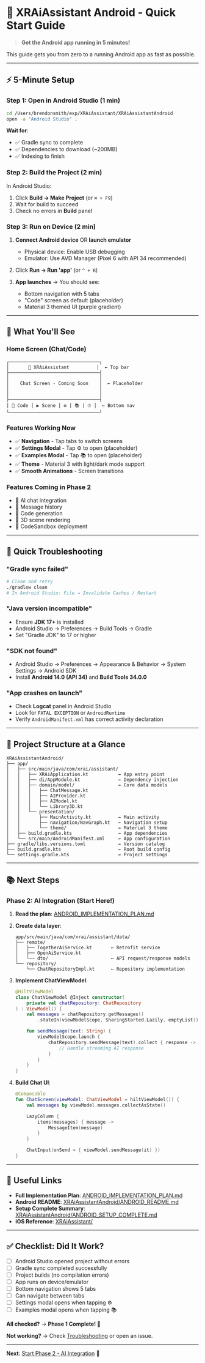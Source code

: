 # 🚀 XRAiAssistant Android - Quick Start Guide

> **Get the Android app running in 5 minutes!**

This guide gets you from zero to a running Android app as fast as possible.

---

## ⚡ 5-Minute Setup

### Step 1: Open in Android Studio (1 min)

```bash
cd /Users/brendonsmith/exp/XRAiAssistant/XRAiAssistantAndroid
open -a "Android Studio" .
```

**Wait for**:
- ✅ Gradle sync to complete
- ✅ Dependencies to download (~200MB)
- ✅ Indexing to finish

### Step 2: Build the Project (2 min)

In Android Studio:
1. Click **Build → Make Project** (or `⌘ + F9`)
2. Wait for build to succeed
3. Check no errors in **Build** panel

### Step 3: Run on Device (2 min)

1. **Connect Android device** OR **launch emulator**
   - Physical device: Enable USB debugging
   - Emulator: Use AVD Manager (Pixel 6 with API 34 recommended)

2. Click **Run → Run 'app'** (or `^ + R`)

3. **App launches** → You should see:
   - Bottom navigation with 5 tabs
   - "Code" screen as default (placeholder)
   - Material 3 themed UI (purple gradient)

---

## 🎯 What You'll See

### Home Screen (Chat/Code)
```
┌─────────────────────────────────┐
│       🤖 XRAiAssistant          │  ← Top bar
├─────────────────────────────────┤
│                                 │
│    Chat Screen - Coming Soon    │  ← Placeholder
│                                 │
│                                 │
├─────────────────────────────────┤
│ 💬 Code │ ▶️ Scene │ ⚙️ | 📚 | ⏱ │  ← Bottom nav
└─────────────────────────────────┘
```

### Features Working Now
- ✅ **Navigation** - Tap tabs to switch screens
- ✅ **Settings Modal** - Tap ⚙️ to open (placeholder)
- ✅ **Examples Modal** - Tap 📚 to open (placeholder)
- ✅ **Theme** - Material 3 with light/dark mode support
- ✅ **Smooth Animations** - Screen transitions

### Features Coming in Phase 2
- 🚧 AI chat integration
- 🚧 Message history
- 🚧 Code generation
- 🚧 3D scene rendering
- 🚧 CodeSandbox deployment

---

## 🐛 Quick Troubleshooting

### "Gradle sync failed"
```bash
# Clean and retry
./gradlew clean
# In Android Studio: File → Invalidate Caches / Restart
```

### "Java version incompatible"
- Ensure **JDK 17+** is installed
- Android Studio → Preferences → Build Tools → Gradle
- Set "Gradle JDK" to 17 or higher

### "SDK not found"
- Android Studio → Preferences → Appearance & Behavior → System Settings → Android SDK
- Install **Android 14.0 (API 34)** and **Build Tools 34.0.0**

### "App crashes on launch"
- Check **Logcat** panel in Android Studio
- Look for `FATAL EXCEPTION` or `AndroidRuntime`
- Verify `AndroidManifest.xml` has correct activity declaration

---

## 📁 Project Structure at a Glance

```
XRAiAssistantAndroid/
├── app/
│   ├── src/main/java/com/xrai/assistant/
│   │   ├── XRAiApplication.kt           ← App entry point
│   │   ├── di/AppModule.kt              ← Dependency injection
│   │   ├── domain/model/                ← Core data models
│   │   │   ├── ChatMessage.kt
│   │   │   ├── AIProvider.kt
│   │   │   ├── AIModel.kt
│   │   │   └── Library3D.kt
│   │   └── presentation/
│   │       ├── MainActivity.kt          ← Main activity
│   │       ├── navigation/NavGraph.kt   ← Navigation setup
│   │       └── theme/                   ← Material 3 theme
│   ├── build.gradle.kts                 ← App dependencies
│   └── src/main/AndroidManifest.xml     ← App configuration
├── gradle/libs.versions.toml            ← Version catalog
├── build.gradle.kts                     ← Root build config
└── settings.gradle.kts                  ← Project settings
```

---

## 📚 Next Steps

### Phase 2: AI Integration (Start Here!)

1. **Read the plan**: [ANDROID_IMPLEMENTATION_PLAN.md](ANDROID_IMPLEMENTATION_PLAN.md#phase-2-ai-integration-week-3-4)

2. **Create data layer**:
   ```
   app/src/main/java/com/xrai/assistant/data/
   ├── remote/
   │   ├── TogetherAiService.kt       ← Retrofit service
   │   ├── OpenAiService.kt
   │   └── dto/                       ← API request/response models
   └── repository/
       └── ChatRepositoryImpl.kt      ← Repository implementation
   ```

3. **Implement ChatViewModel**:
   ```kotlin
   @HiltViewModel
   class ChatViewModel @Inject constructor(
       private val chatRepository: ChatRepository
   ) : ViewModel() {
       val messages = chatRepository.getMessages()
           .stateIn(viewModelScope, SharingStarted.Lazily, emptyList())

       fun sendMessage(text: String) {
           viewModelScope.launch {
               chatRepository.sendMessage(text).collect { response ->
                   // Handle streaming AI response
               }
           }
       }
   }
   ```

4. **Build Chat UI**:
   ```kotlin
   @Composable
   fun ChatScreen(viewModel: ChatViewModel = hiltViewModel()) {
       val messages by viewModel.messages.collectAsState()

       LazyColumn {
           items(messages) { message ->
               MessageItem(message)
           }
       }

       ChatInput(onSend = { viewModel.sendMessage(it) })
   }
   ```

---

## 🔗 Useful Links

- **Full Implementation Plan**: [ANDROID_IMPLEMENTATION_PLAN.md](ANDROID_IMPLEMENTATION_PLAN.md)
- **Android README**: [XRAiAssistantAndroid/ANDROID_README.md](XRAiAssistantAndroid/ANDROID_README.md)
- **Setup Complete Summary**: [XRAiAssistantAndroid/ANDROID_SETUP_COMPLETE.md](XRAiAssistantAndroid/ANDROID_SETUP_COMPLETE.md)
- **iOS Reference**: [XRAiAssistant/](XRAiAssistant/)

---

## ✅ Checklist: Did It Work?

- [ ] Android Studio opened project without errors
- [ ] Gradle sync completed successfully
- [ ] Project builds (no compilation errors)
- [ ] App runs on device/emulator
- [ ] Bottom navigation shows 5 tabs
- [ ] Can navigate between tabs
- [ ] Settings modal opens when tapping ⚙️
- [ ] Examples modal opens when tapping 📚

**All checked?** → **Phase 1 Complete! 🎉**

**Not working?** → Check [Troubleshooting](#-quick-troubleshooting) or open an issue.

---

**Next**: [Start Phase 2 - AI Integration](ANDROID_IMPLEMENTATION_PLAN.md#phase-2-ai-integration-week-3-4) 🚀
